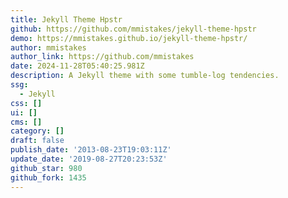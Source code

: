 ```yaml
---
title: Jekyll Theme Hpstr
github: https://github.com/mmistakes/jekyll-theme-hpstr
demo: https://mmistakes.github.io/jekyll-theme-hpstr/
author: mmistakes
author_link: https://github.com/mmistakes
date: 2024-11-28T05:40:25.981Z
description: A Jekyll theme with some tumble-log tendencies.
ssg:
  - Jekyll
css: []
ui: []
cms: []
category: []
draft: false
publish_date: '2013-08-23T19:03:11Z'
update_date: '2019-08-27T20:23:53Z'
github_star: 980
github_fork: 1435
---
```

